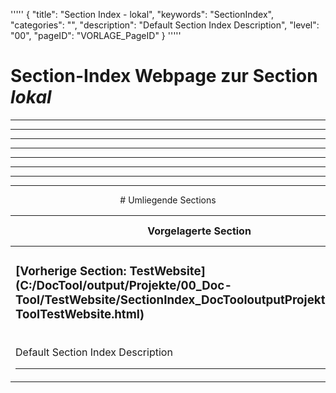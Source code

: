 '''''
{
"title": "Section Index - lokal",
"keywords": "SectionIndex",
"categories": "",
"description": "Default Section Index Description",
"level": "00",
"pageID": "VORLAGE_PageID"
}
'''''


<h1>Section-Index Webpage zur Section <i>lokal</i></h1>

<hr><hr><hr><hr><hr><center><hr><hr><hr> # Umliegende Sections
 </h2><br><table><thead> <tr> <th><center>Vorgelagerte Section</center></th> <th><center>Nachgelagerte Section</center></th></tr></thead><tbody><tr><td><h3>[Vorherige Section: TestWebsite](C:/DocTool/output/Projekte/00_Doc-Tool/TestWebsite/SectionIndex_DocTooloutputProjekte00_Doc-ToolTestWebsite.html)</h3><br>Default Section Index Description<hr></td><td>Es gibt keine weiteren nachgelagerten Sections</td></tr></tbody></table>
